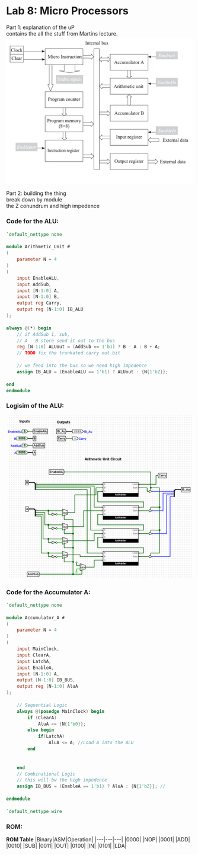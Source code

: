 # Lab 8: Micro Processors  


Part 1: explanation of the uP  
contains the all the stuff from Martins lecture.  
![IMG](img/VSM.PNG) 

Part 2: building the thing  
break down by module  
the Z conundrum and high impedence  
### Code for the ALU:
```verilog
`default_nettype none

module Arithmetic_Unit #
(
	parameter N = 4
)
(
	input EnableALU,
	input AddSub,
	input [N-1:0] A,
	input [N-1:0] B,
	output reg Carry,
	output reg [N-1:0] IB_ALU
);

always @(*) begin
	// if AddSub 1, sub,
	// A - B store send it out to the bus
	reg [N-1:0] ALUout = (AddSub == 1'b1) ? B - A : B + A;
	// TODO fix the trunkated carry out bit

	// we feed into the bus so we need high impedence
	assign IB_ALU = (EnableALU == 1'b1) ? ALUout : {N{1'bZ}};

end
endmodule
```  
### Logisim of the ALU:  
![IMG](img/ALU.PNG)  
### Code for the Accumulator A:
```verilog
`default_nettype none

module Accumulator_A #
(
	parameter N = 4
)
(
	input MainClock,
	input ClearA,
	input LatchA,
	input EnableA,
	input [N-1:0] A,
	output [N-1:0] IB_BUS,
	output reg [N-1:0] AluA
);

	// Sequential Logic
	always @(posedge MainClock) begin
		if (ClearA)
			AluA <= {N{1'b0}};
		else begin
			if(LatchA)
				AluA <= A; //Load A into the ALU
		end
		
	
	end
	// Combinational Logic
	// this will bw the high impedence
	assign IB_BUS = (EnableA == 1'b1) ? AluA : {N{1'bZ}}; //

endmodule

`default_nettype wire
```  
### ROM:

**ROM Table**
|Binary|ASM|Operation|
|---|---|---|
|0000|   |NOP|
|0001|   |ADD|
|0010|   |SUB|
|0011|   |OUT|
|0100|   |IN|
|0101|   |LDA|
